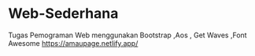 # Web-Sederhana
Tugas Pemograman Web menggunakan Bootstrap ,Aos , Get Waves ,Font Awesome 
https://amaupage.netlify.app/
 

